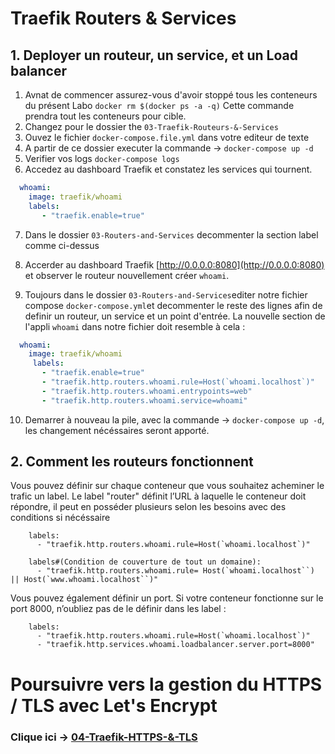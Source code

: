 # Traefik Routers & Services

## 1. Deployer un routeur, un service, et un Load balancer
1. Avnat de commencer assurez-vous d'avoir stoppé tous les conteneurs du présent Labo `docker rm $(docker ps -a -q)` Cette commande prendra tout les conteneurs pour cible. 
2. Changez pour le dossier the `03-Traefik-Routeurs-&-Services`
3. Ouvez le fichier `docker-compose.file.yml` dans votre editeur de texte
4. A partir de ce dossier executer la commande -> `docker-compose up -d`
5. Verifier vos logs `docker-compose logs`
6. Accedez au dashboard Traefik et constatez les services qui tournent.

```yaml
  whoami:
    image: traefik/whoami
    labels:
       - "traefik.enable=true"
```

7. Dans le dossier  `03-Routers-and-Services` decommenter la section label comme ci-dessus
8. Accerder au dashboard Traefik  [http://0.0.0.0:8080](http://0.0.0.0:8080) et observer le routeur nouvellement créer `whoami`.

1. Toujours dans le dossier `03-Routers-and-Services`editer notre fichier compose `docker-compose.yml`et decommenter le reste des lignes afin de definir un routeur, un service et un point d'entrée. La nouvelle section de l'appli  `whoami` dans notre fichier doit resemble à cela :

```yaml
  whoami:
    image: traefik/whoami
     labels:
       - "traefik.enable=true"
       - "traefik.http.routers.whoami.rule=Host(`whoami.localhost`)"
       - "traefik.http.routers.whoami.entrypoints=web"
       - "traefik.http.routers.whoami.service=whoami"
```

10. Demarrer à nouveau la pile, avec la commande -> `docker-compose up -d`, les changement nécéssaires seront apporté.

## 2. Comment les routeurs fonctionnent 

Vous pouvez définir sur chaque conteneur que vous souhaitez acheminer le trafic un  label. Le label "router" définit l’URL à laquelle le conteneur doit répondre, il peut en posséder plusieurs selon les besoins avec des conditions si nécéssaire
```
    labels: 
      - "traefik.http.routers.whoami.rule=Host(`whoami.localhost`)"
```
```
    labels#(Condition de couverture de tout un domaine): 
      - "traefik.http.routers.whoami.rule= Host(`whoami.localhost``) || Host(`www.whoami.localhost``)"
```

Vous pouvez également définir un port. Si votre conteneur fonctionne sur le port 8000, n’oubliez pas de le définir dans les label :
```
    labels: 
      - "traefik.http.routers.whoami.rule=Host(`whoami.localhost`)"
      - "traefik.http.services.whoami.loadbalancer.server.port=8000"
```
# Poursuivre vers la gestion du HTTPS / TLS  avec Let's Encrypt

### Clique ici -> [04-Traefik-HTTPS-&-TLS](https://github.com/M0okz/Traefik-Udemy/blob/main/04-Traefik-HTTPS-%26-TLS/traefik-https-tls.md)